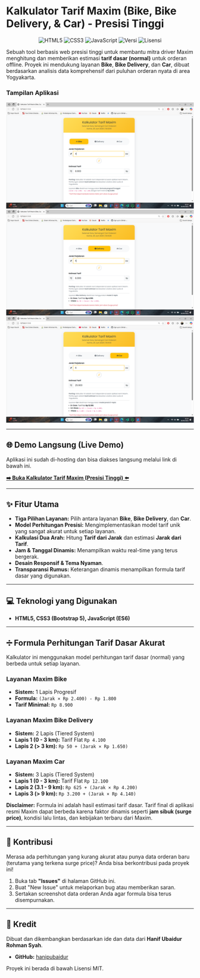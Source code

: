 # Kalkulator Tarif Maxim (Bike, Bike Delivery, & Car) - Presisi Tinggi

<p align="center">
  <img src="https://img.shields.io/badge/HTML5-E34F26?style=for-the-badge&logo=html5&logoColor=white" alt="HTML5">
  <img src="https://img.shields.io/badge/CSS3-1572B6?style=for-the-badge&logo=css3&logoColor=white" alt="CSS3">
  <img src="https://img.shields.io/badge/JavaScript-F7DF1E?style=for-the-badge&logo=javascript&logoColor=black" alt="JavaScript">
  <img src="https://img.shields.io/badge/versi-10.0-blue?style=for-the-badge" alt="Versi">
  <img src="https://img.shields.io/badge/lisensi-MIT-green?style=for-the-badge" alt="Lisensi">
</p>

Sebuah tool berbasis web presisi tinggi untuk membantu mitra driver Maxim menghitung dan memberikan estimasi **tarif dasar (normal)** untuk orderan offline. Proyek ini mendukung layanan **Bike**, **Bike Delivery**, dan **Car**, dibuat berdasarkan analisis data komprehensif dari puluhan orderan nyata di area Yogyakarta.

### Tampilan Aplikasi
<p align="center">
  <img src="assets/bike.png" alt="Tampilan Aplikasi Kalkulator Tarif All-in-One" width="600">
  <img src="assets/bike-deliv.png" alt="Tampilan Aplikasi Kalkulator Tarif All-in-One" width="600">
  <img src="assets/car.png" alt="Tampilan Aplikasi Kalkulator Tarif All-in-One" width="600">
</p>

---

## 🌐 Demo Langsung (Live Demo)

Aplikasi ini sudah di-hosting dan bisa diakses langsung melalui link di bawah ini.

**[➡️ Buka Kalkulator Tarif Maxim (Presisi Tinggi) ⬅️](https://hanipubaidur.github.io/KalkulatorMaxim/)**

---

## ✨ Fitur Utama

-   **Tiga Pilihan Layanan:** Pilih antara layanan **Bike**, **Bike Delivery**, dan **Car**.
-   **Model Perhitungan Presisi:** Mengimplementasikan model tarif unik yang sangat akurat untuk setiap layanan.
-   **Kalkulasi Dua Arah:** Hitung **Tarif dari Jarak** dan estimasi **Jarak dari Tarif**.
-   **Jam & Tanggal Dinamis:** Menampilkan waktu real-time yang terus bergerak.
-   **Desain Responsif & Tema Nyaman**.
-   **Transparansi Rumus:** Keterangan dinamis menampilkan formula tarif dasar yang digunakan.

---

## 💻 Teknologi yang Digunakan

-   **HTML5, CSS3 (Bootstrap 5), JavaScript (ES6)**

---

## ➗ Formula Perhitungan Tarif Dasar Akurat

Kalkulator ini menggunakan model perhitungan tarif dasar (normal) yang berbeda untuk setiap layanan.

### Layanan Maxim Bike
-   **Sistem:** 1 Lapis Progresif
-   **Formula:** `(Jarak × Rp 2.400) - Rp 1.800`
-   **Tarif Minimal:** `Rp 8.900`

### Layanan Maxim Bike Delivery
-   **Sistem:** 2 Lapis (Tiered System)
-   **Lapis 1 (0 - 3 km):** Tarif Flat `Rp 4.100`
-   **Lapis 2 (> 3 km):** `Rp 50 + (Jarak × Rp 1.650)`

### Layanan Maxim Car
-   **Sistem:** 3 Lapis (Tiered System)
-   **Lapis 1 (0 - 3 km):** Tarif Flat `Rp 12.100`
-   **Lapis 2 (3.1 - 9 km):** `Rp 625 + (Jarak × Rp 4.200)`
-   **Lapis 3 (> 9 km):** `Rp 3.200 + (Jarak × Rp 4.140)`

**Disclaimer:** Formula ini adalah hasil estimasi tarif dasar. Tarif final di aplikasi resmi Maxim dapat berbeda karena faktor dinamis seperti **jam sibuk (surge price)**, kondisi lalu lintas, dan kebijakan terbaru dari Maxim.

---

## 🤝 Kontribusi

Merasa ada perhitungan yang kurang akurat atau punya data orderan baru (terutama yang terkena surge price)? Anda bisa berkontribusi pada proyek ini!

1.  Buka tab **"Issues"** di halaman GitHub ini.
2.  Buat "New Issue" untuk melaporkan bug atau memberikan saran.
3.  Sertakan screenshot data orderan Anda agar formula bisa terus disempurnakan.

---

## 👤 Kredit

Dibuat dan dikembangkan berdasarkan ide dan data dari **Hanif Ubaidur Rohman Syah**.

-   **GitHub:** [hanipubaidur](https://github.com/hanipubaidur)

Proyek ini berada di bawah Lisensi MIT.